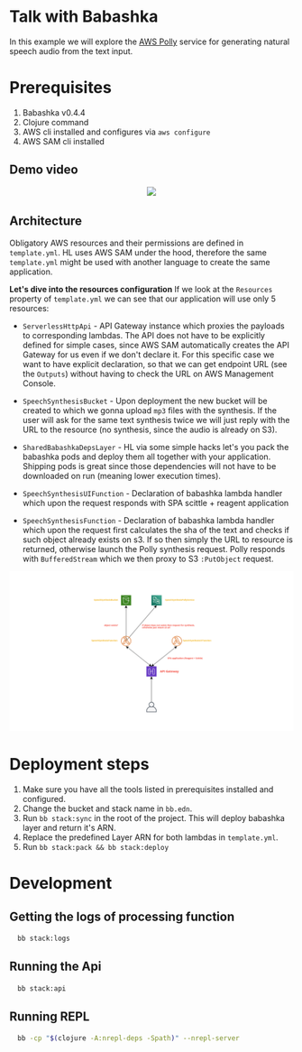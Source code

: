 # Talk with Babashka

In this example we will explore the [AWS Polly](https://aws.amazon.com/polly/) service for generating natural speech audio from the text input.

# Prerequisites
  1. Babashka v0.4.4 
  2. Clojure command
  3. AWS cli installed and configures via `aws configure`
  4. AWS SAM cli installed
  
## Demo video
<p align="center">
 <a href="https://www.youtube.com/watch?v=XJc6xma7v0A">
   <img src="http://img.youtube.com/vi/XJc6xma7v0A/0.jpg"/>
 </a>
</p>

## Architecture
  Obligatory AWS resources and their permissions are defined in `template.yml`. HL uses AWS SAM under the hood, therefore the same `template.yml` might be used with another language to create the same application.
  
  **Let's dive into the resources configuration**
  If we look at the `Resources` property of `template.yml` we can see that our application will use only 5 resources:
  
  - `ServerlessHttpApi` - API Gateway instance which proxies the payloads to corresponding lambdas. The API does not have to be explicitly defined for simple cases, since AWS SAM automatically creates the API Gateway for us even if we don't declare it. For this specific case we want to have explicit declaration, so that we can get endpoint URL (see the `Outputs`) without having to check the URL on AWS Management Console.
  
  - `SpeechSynthesisBucket` - Upon deployment the new bucket will be created to which we gonna upload `mp3` files with the synthesis. If the user will ask for the same text synthesis twice we will just reply with the URL to the resource (no synthesis, since the audio is already on S3).
  
  - `SharedBabashkaDepsLayer` - HL via some simple hacks let's you pack the babashka pods and deploy them all together with your application. Shipping pods is great since those dependencies will not have to be downloaded on run (meaning lower execution times). 
  
  - `SpeechSynthesisUIFunction` - Declaration of babashka lambda handler which upon the request responds with SPA scittle + reagent application
  
  - `SpeechSynthesisFunction` - Declaration of babashka lambda handler which upon the request first calculates the sha of the text and checks if such object already exists on s3. If so then simply the URL to resource is returned, otherwise launch the Polly synthesis request. Polly responds with `BufferedStream` which we then proxy to S3 `:PutObject` request.

  ![Architecture](./resources/architecture.png)

# Deployment steps
  1. Make sure you have all the tools listed in prerequisites installed and configured.
  2. Change the bucket and stack name in `bb.edn`.
  3. Run `bb stack:sync` in the root of the project. This will deploy babashka layer and return it's ARN.
  4. Replace the predefined Layer ARN for both lambdas in `template.yml`.
  5. Run `bb stack:pack && bb stack:deploy`
  
# Development 
## Getting the logs of processing function

``` sh
  bb stack:logs
```

## Running the Api

``` sh
  bb stack:api
```

## Running REPL

``` sh
  bb -cp "$(clojure -A:nrepl-deps -Spath)" --nrepl-server 
```


  



